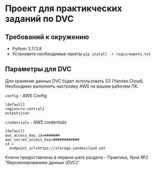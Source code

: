 # Проект для практикческих заданий по DVC
## Требований к окружению
- Python  3.7/3.8
- Установите необходимые пакеты `pip install -r requirements.txt`

## Параметры для DVC
Для хранения данных DVC будет использовать S3 (Yandex.Cloud).
Необходимо выполнить настройку AWS на вашем рабочем ПК.

`config` - AWS Config
```
[default]
region=ru-central1
output=json
```
`credentials` - AWS credentials
```
[default]
aws_access_key_id=#######
aws_secret_access_key=############
s3 =
  endpoint_url=https://storage.yandexcloud.net
```
Ключи предоставлены в первом шаге раздела - Практика, Урок №2 "Версионированиие данных (DVC)"